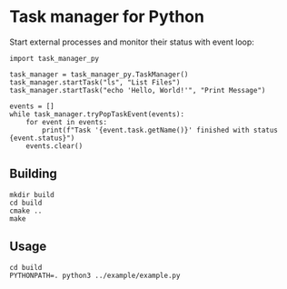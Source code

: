 # Task manager for Python

Start external processes and monitor their status with event loop:

```python3
import task_manager_py

task_manager = task_manager_py.TaskManager()
task_manager.startTask("ls", "List Files")
task_manager.startTask("echo 'Hello, World!'", "Print Message")

events = []
while task_manager.tryPopTaskEvent(events):
    for event in events:
        print(f"Task '{event.task.getName()}' finished with status {event.status}")
    events.clear()
```

## Building

```
mkdir build
cd build
cmake ..
make
```

## Usage

```
cd build
PYTHONPATH=. python3 ../example/example.py
```
